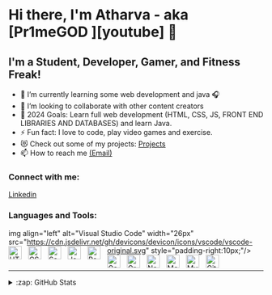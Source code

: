 # Hi there, I'm Atharva - aka [Pr1meGOD ][youtube] 👋 

## I'm a Student, Developer, Gamer, and Fitness Freak!

- 🌱 I’m currently learning some web development and java 🎧
- 👯 I’m looking to collaborate with other content creators
- 🥅 2024 Goals: Learn full web development (HTML, CSS, JS, FRONT END LIBRARIES AND DATABASES) and learn Java.
- ⚡ Fun fact: I love to code, play video games and exercise.
- 😻 Check out some of my projects: [Projects](https://github.com/Pr1meGOD?tab=repositories)
- 📫 How to reach me   <a href = "mailto:atharvapalande2212@gmail.com" >
(Email)
       </a>


### Connect with me:
<a href =  "https://www.linkedin.com/in/atharva-palande-3588682a1/">
       Linkedin
</a>


### Languages and Tools:
img align="left" alt="Visual Studio Code" width="26px" src="https://cdn.jsdelivr.net/gh/devicons/devicon/icons/vscode/vscode-original.svg" style="padding-right:10px;"/>
<img align="left" alt="HTML5" width="26px" src="https://cdn.jsdelivr.net/gh/devicons/devicon/icons/html5/html5-original.svg" style="padding-right:10px;"/>
<img align="left" alt="CSS3" width="26px" src="https://cdn.jsdelivr.net/gh/devicons/devicon/icons/css3/css3-original.svg" style="padding-right:10px;"/>
<img align="left" alt="Sass" width="26px" src="https://cdn.jsdelivr.net/gh/devicons/devicon/icons/sass/sass-original.svg" style="padding-right:10px;"/>
<img align="left" alt="JavaScript" width="26px" src="https://cdn.jsdelivr.net/gh/devicons/devicon/icons/javascript/javascript-original.svg" style="padding-right:10px;"/>
<img align="left" alt="React" width="26px" src="https://cdn.jsdelivr.net/gh/devicons/devicon/icons/react/react-original.svg" style="padding-right:10px;"/>
<img align="left" alt="Gatsby" width="26px" src="https://cdn.jsdelivr.net/gh/devicons/devicon/icons/gatsby/gatsby-original.svg" style="padding-right:10px;"/>
<img align="left" alt="GraphQL" width="26px" src="https://cdn.jsdelivr.net/gh/devicons/devicon/icons/graphql/graphql-plain.svg" style="padding-right:10px;"/>
<img align="left" alt="Node.js" width="26px" src="https://cdn.jsdelivr.net/gh/devicons/devicon/icons/nodejs/nodejs-original.svg" style="padding-right:10px;"/>
<img align="left" alt="MongoDB" width="26px" src="https://cdn.jsdelivr.net/gh/devicons/devicon/icons/mongodb/mongodb-original.svg" style="padding-right:10px;"/>
<img align="left" alt="MySQL" width="26px" src="https://cdn.jsdelivr.net/gh/devicons/devicon/icons/mysql/mysql-original.svg" style="padding-right:10px;"/>
<img align="left" alt="Git" width="26px" src="https://cdn.jsdelivr.net/gh/devicons/devicon/icons/git/git-original.svg" style="padding-right:10px;"/>
<br/>
<br/>


---

<details>
  <summary>:zap: GitHub Stats</summary>

  <img align="left" alt="Pr1meGOD's Github Stats" src="https://github-readme-stats-pr1megods-projects.vercel.app//api?username=Pr1meGOD&show_icons=true&hide_border=false&title_color=ff652f&icon_color=FFE400&bg_color=09131B&text_color=ffffff&border_color=0c1a25" />

</details>
